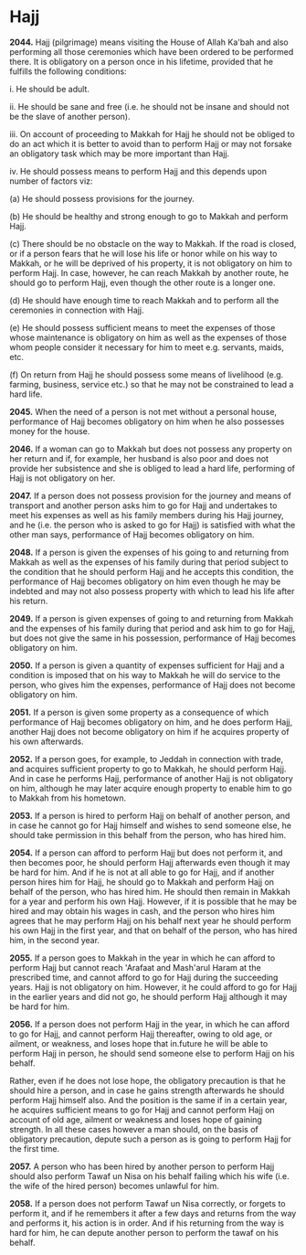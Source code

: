 Hajj
====

**2044.** Hajj (pilgrimage) means visiting the House of Allah Ka'bah and
also performing all those ceremonies which have been ordered to be
performed there. It is obligatory on a person once in his lifetime,
provided that he fulfills the following conditions:

i. He should be adult.

ii. He should be sane and free (i.e. he should not be insane and should
not be the slave of another person).

iii. On account of proceeding to Makkah for Hajj he should not be
obliged to do an act which it is better to avoid than to perform Hajj or
may not forsake an obligatory task which may be more important than
Hajj.

iv. He should possess means to perform Hajj and this depends upon number
of factors viz:

(a) He should possess provisions for the journey.

(b) He should be healthy and strong enough to go to Makkah and perform
Hajj.

(c) There should be no obstacle on the way to Makkah. If the road is
closed, or if a person fears that he will lose his life or honor while
on his way to Makkah, or he will be deprived of his property, it is not
obligatory on him to perform Hajj. In case, however, he can reach Makkah
by another route, he should go to perform Hajj, even though the other
route is a longer one.

(d) He should have enough time to reach Makkah and to perform all the
ceremonies in connection with Hajj.

(e) He should possess sufficient means to meet the expenses of those
whose maintenance is obligatory on him as well as the expenses of those
whom people consider it necessary for him to meet e.g. servants, maids,
etc.

(f) On return from Hajj he should possess some means of livelihood (e.g.
farming, business, service etc.) so that he may not be constrained to
lead a hard life.

**2045.** When the need of a person is not met without a personal house,
performance of Hajj becomes obligatory on him when he also possesses
money for the house.

**2046.** If a woman can go to Makkah but does not possess any property
on her return and if, for example, her husband is also poor and does not
provide her subsistence and she is obliged to lead a hard life,
performing of Hajj is not obligatory on her.

**2047.** If a person does not possess provision for the journey and
means of transport and another person asks him to go for Hajj and
undertakes to meet his expenses as well as his family members during his
Hajj journey, and he (i.e. the person who is asked to go for Hajj) is
satisfied with what the other man says, performance of Hajj becomes
obligatory on him.

**2048.** If a person is given the expenses of his going to and
returning from Makkah as well as the expenses of his family during that
period subject to the condition that he should perform Hajj and he
accepts this condition, the performance of Hajj becomes obligatory on
him even though he may be indebted and may not also possess property
with which to lead his life after his return.

**2049.** If a person is given expenses of going to and returning from
Makkah and the expenses of his family during that period and ask him to
go for Hajj, but does not give the same in his possession, performance
of Hajj becomes obligatory on him.

**2050.** If a person is given a quantity of expenses sufficient for
Hajj and a condition is imposed that on his way to Makkah he will do
service to the person, who gives him the expenses, performance of Hajj
does not become obligatory on him.

**2051.** If a person is given some property as a consequence of which
performance of Hajj becomes obligatory on him, and he does perform Hajj,
another Hajj does not become obligatory on him if he acquires property
of his own afterwards.

**2052.** If a person goes, for example, to Jeddah in connection with
trade, and acquires sufficient property to go to Makkah, he should
perform Hajj. And in case he performs Hajj, performance of another Hajj
is not obligatory on him, although he may later acquire enough property
to enable him to go to Makkah from his hometown.

**2053.** If a person is hired to perform Hajj on behalf of another
person, and in case he cannot go for Hajj himself and wishes to send
someone else, he should take permission in this behalf from the person,
who has hired him.

**2054.** If a person can afford to perform Hajj but does not perform
it, and then becomes poor, he should perform Hajj afterwards even though
it may be hard for him. And if he is not at all able to go for Hajj, and
if another person hires him for Hajj, he should go to Makkah and perform
Hajj on behalf of the person, who has hired him. He should then remain
in Makkah for a year and perform his own Hajj. However, if it is
possible that he may be hired and may obtain his wages in cash, and the
person who hires him agrees that he may perform Hajj on his behalf next
year he should perform his own Hajj in the first year, and that on
behalf of the person, who has hired him, in the second year.

**2055.** If a person goes to Makkah in the year in which he can afford
to perform Hajj but cannot reach 'Arafaat and Mash'arul Haram at the
prescribed time, and cannot afford to go for Hajj during the succeeding
years. Hajj is not obligatory on him. However, it he could afford to go
for Hajj in the earlier years and did not go, he should perform Hajj
although it may be hard for him.

**2056.** If a person does not perform Hajj in the year, in which he can
afford to go for Hajj, and cannot perform Hajj thereafter, owing to old
age, or ailment, or weakness, and loses hope that in.future he will be
able to perform Hajj in person, he should send someone else to perform
Hajj on his behalf.

Rather, even if he does not lose hope, the obligatory precaution is that
he should hire a person, and in case he gains strength afterwards he
should perform Hajj himself also. And the position is the same if in a
certain year, he acquires sufficient means to go for Hajj and cannot
perform Hajj on account of old age, ailment or weakness and loses hope
of gaining strength. In all these cases however a man should, on the
basis of obligatory precaution, depute such a person as is going to
perform Hajj for the first time.

**2057.** A person who has been hired by another person to perform Hajj
should also perform Tawaf un Nisa on his behalf failing which his wife
(i.e. the wife of the hired person) becomes unlawful for him.

**2058.** If a person does not perform Tawaf un Nisa correctly, or
forgets to perform it, and if he remembers it after a few days and
returns from the way and performs it, his action is in order. And if his
returning from the way is hard for him, he can depute another person to
perform the tawaf on his behalf.


